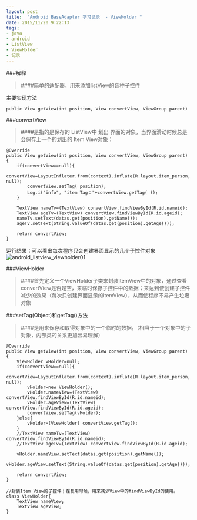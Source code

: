 ```yaml
---
layout: post
title:  "Android BaseAdapter 学习记录  - ViewHolder "
date: 2015/11/20 9:22:13 
tags:
- java 
- android
- ListView
- ViewHolder
- 记录
---
```


###解释
>####简单的适配器，用来添加listView的各种子控件

主要实现方法

	public View getView(int position, View convertView, ViewGroup parent)

###convertView

>####是指的是保存的 ListView中 划出 界面的对象，当界面滑动时候总是会保存上一个的划出的 Item View对象；

	@Override
	public View getView(int position, View convertView, ViewGroup parent) {
		if(convertView==null){
			convertView=LayoutInflater.from(context).inflate(R.layout.item_person, null);
			convertView.setTag( position);
			Log.i("info", "item Tag："+convertView.getTag( ));
		}
		 
		TextView nameTv=(TextView) convertView.findViewById(R.id.nameid);
		TextView ageTv=(TextView) convertView.findViewById(R.id.ageid);
		nameTv.setText(datas.get(position).getName());
		ageTv.setText(String.valueOf(datas.get(position).getAge()));
		
		return convertView;
	}

运行结果：可以看出每次程序只会创建界面显示的几个子控件对象
![android_listview_viewholder01](http://i.imgur.com/HUNRl2m.png)


###ViewHolder
>####首先定义一个ViewHolder子类来封装itemView中的对象，通过查看convertView是否是空，来临时保存子控件中的数据；来达到使创建子控件减少的效果（每次只创建界面显示的itemView），从而使程序不易产生垃圾对象

###setTag(Object)和getTag()方法
>####是用来保存和取得对象中的一个临时的数据，（相当于一个对象中的子对象，内部类的关系更加容易理解）

	@Override
	public View getView(int position, View convertView, ViewGroup parent) {
		ViewHolder vHolder=null;
		if(convertView==null){
			convertView=LayoutInflater.from(context).inflate(R.layout.item_person, null);
			vHolder=new ViewHolder();
			vHolder.nameView=(TextView) convertView.findViewById(R.id.nameid);
			vHolder.ageView=(TextView) convertView.findViewById(R.id.ageid);
			convertView.setTag(vHolder);
		}else{
			vHolder=(ViewHolder) convertView.getTag();
		}
		//TextView nameTv=(TextView) convertView.findViewById(R.id.nameid);
		//TextView ageTv=(TextView) convertView.findViewById(R.id.ageid);
		
		vHolder.nameView.setText(datas.get(position).getName());
		vHolder.ageView.setText(String.valueOf(datas.get(position).getAge()));
		
		return convertView;
	}
	
	//封装Item View的子控件；在复用时候，用来减少View中的findViewById的使用。
	class ViewHolder{
		TextView nameView;
		TextView ageView;
	}


